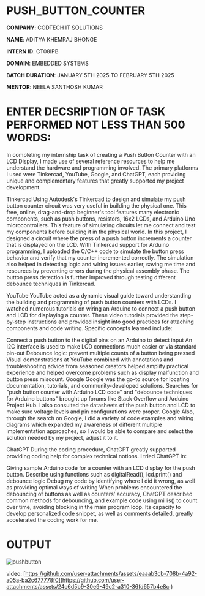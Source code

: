 # PUSH_BUTTON_COUNTER

**COMPANY**: CODTECH IT SOLUTIONS

**NAME**: ADITYA KHEMRAJ BHONGE

**INTERN ID**: CT08IPB

**DOMAIN**: EMBEDDED SYSTEMS

**BATCH DURATION**: JANUARY 5TH 2025 TO FEBRUARY 5TH 2025

**MENTOR**: NEELA SANTHOSH KUMAR

# ENTER DECSRIPTION OF TASK PERFORMED NOT LESS THAN 500 WORDS:
  In completing my internship task of creating a Push Button Counter with an LCD Display, I made use of several reference resources to help me understand the hardware and programming involved. The primary platforms I used were Tinkercad, YouTube, Google, and ChatGPT, each providing unique and complementary features that greatly supported my project development.

Tinkercad
Using Autodesk's Tinkercad to design and simulate my push button counter circuit was very useful in building the physical one. This free, online, drag-and-drop beginner's tool features many electronic components, such as push buttons, resistors, 16x2 LCDs, and Arduino Uno microcontrollers. This feature of simulating circuits let me connect and test my components before building it in the physical world.
In this project, I designed a circuit where the press of a push button increments a counter that is displayed on the LCD. With Tinkercad support for Arduino programming, I uploaded the C/C++ code to simulate the button press behavior and verify that my counter incremented correctly. The simulation also helped in detecting logic and wiring issues earlier, saving me time and resources by preventing errors during the physical assembly phase. The button press detection is further improved through testing different debounce techniques in Tinkercad.

YouTube
YouTube acted as a dynamic visual guide toward understanding the building and programming of push button counters with LCDs. I watched numerous tutorials on wiring an Arduino to connect a push button and LCD for displaying a counter. These video tutorials provided the step-by-step instructions and provided insight into good practices for attaching components and code writing.
Specific concepts learned include:

Connect a push button to the digital pins on an Arduino to detect input
An I2C interface is used to make LCD connections much easier or via standard pin-out
Debounce logic: prevent multiple counts of a button being pressed
Visual demonstrations at YouTube combined with annotations and troubleshooting advice from seasoned creators helped amplify practical experience and helped overcome problems such as display malfunction and button press miscount.
Google
Google was the go-to source for locating documentation, tutorials, and community-developed solutions. Searches for "push button counter with Arduino LCD code" and "debounce techniques for Arduino buttons" brought up forums like Stack Overflow and Arduino Project Hub. I also consulted the datasheets of the push button and LCD to make sure voltage levels and pin configurations were proper.
Google Also, through the search on Google, I did a variety of code examples and wiring diagrams which expanded my awareness of different multiple implementation approaches, so I would be able to compare and select the solution needed by my project, adjust it to it.

ChatGPT
During the coding procedure, ChatGPT greatly supported providing coding help for complex technical notions. I tried ChatGPT in:

Giving sample Arduino code for a counter with an LCD display for the push button.
Describe using functions such as digitalRead(), lcd.print() and debounce logic
Debug my code by identifying where I did it wrong, as well as providing optimal ways of writing
When problems encountered the debouncing of buttons as well as counters' accuracy, ChatGPT described common methods for debouncing, and example code using millis() to count over time, avoiding blocking in the main program loop. Its capacity to develop personalized code snippet, as well as comments detailed, greatly accelerated the coding work for me.
# OUTPUT 

![pushbutton](https://github.com/user-attachments/assets/97cf8328-e48a-4184-bb11-50d833c80748)

video: [https://github.com/user-attachments/assets/eaaab3cb-708b-4a92-a05a-ba2c677778f0](https://github.com/user-attachments/assets/24c6d5b9-30e9-49c2-a310-36fd657b4e8c
)
